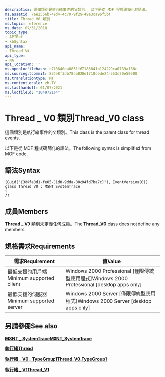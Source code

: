 ```yaml
---
description: 這個類別是執行緒事件的父類別。 以下是從 MOF 程式碼簡化的語法。
ms.assetid: 7ae2556b-49d4-4c70-9f29-49a3ca96f5bf
title: Thread_V0 類別
ms.topic: reference
ms.date: 05/31/2018
topic_type:
- APIRef
- kbSyntax
api_name:
- Thread_V0
api_type:
- NA
api_location: ''
ms.openlocfilehash: c708640ea6851f67183841b124279ca0739a168c
ms.sourcegitcommit: 831e8f3db78ab820e1710cede244553c70e50500
ms.translationtype: MT
ms.contentlocale: zh-TW
ms.lasthandoff: 01/07/2021
ms.locfileid: "104972104"
---
```

# <a name="thread_v0-class"></a><span data-ttu-id="83eea-104">Thread \_ V0 類別</span><span class="sxs-lookup"><span data-stu-id="83eea-104">Thread\_V0 class</span></span>

<span data-ttu-id="83eea-105">這個類別是執行緒事件的父類別。</span><span class="sxs-lookup"><span data-stu-id="83eea-105">This class is the parent class for thread events.</span></span>

<span data-ttu-id="83eea-106">以下是從 MOF 程式碼簡化的語法。</span><span class="sxs-lookup"><span data-stu-id="83eea-106">The following syntax is simplified from MOF code.</span></span>

## <a name="syntax"></a><span data-ttu-id="83eea-107">語法</span><span class="sxs-lookup"><span data-stu-id="83eea-107">Syntax</span></span>

``` syntax
[Guid("{3d6fa8d1-fe05-11d0-9dda-00c04fd7ba7c}"), EventVersion(0)]
class Thread_V0 : MSNT_SystemTrace
{
};
```

## <a name="members"></a><span data-ttu-id="83eea-108">成員</span><span class="sxs-lookup"><span data-stu-id="83eea-108">Members</span></span>

<span data-ttu-id="83eea-109">**Thread \_ V0** 類別未定義任何成員。</span><span class="sxs-lookup"><span data-stu-id="83eea-109">The **Thread\_V0** class does not define any members.</span></span>

## <a name="requirements"></a><span data-ttu-id="83eea-110">規格需求</span><span class="sxs-lookup"><span data-stu-id="83eea-110">Requirements</span></span>



| <span data-ttu-id="83eea-111">需求</span><span class="sxs-lookup"><span data-stu-id="83eea-111">Requirement</span></span> | <span data-ttu-id="83eea-112">值</span><span class="sxs-lookup"><span data-stu-id="83eea-112">Value</span></span> |
|-------------------------------------|------------------------------------------------------------|
| <span data-ttu-id="83eea-113">最低支援的用戶端</span><span class="sxs-lookup"><span data-stu-id="83eea-113">Minimum supported client</span></span><br/> | <span data-ttu-id="83eea-114">Windows 2000 Professional \[僅限傳統型應用程式\]</span><span class="sxs-lookup"><span data-stu-id="83eea-114">Windows 2000 Professional \[desktop apps only\]</span></span><br/> |
| <span data-ttu-id="83eea-115">最低支援的伺服器</span><span class="sxs-lookup"><span data-stu-id="83eea-115">Minimum supported server</span></span><br/> | <span data-ttu-id="83eea-116">Windows 2000 Server \[僅限傳統型應用程式\]</span><span class="sxs-lookup"><span data-stu-id="83eea-116">Windows 2000 Server \[desktop apps only\]</span></span><br/>       |



## <a name="see-also"></a><span data-ttu-id="83eea-117">另請參閱</span><span class="sxs-lookup"><span data-stu-id="83eea-117">See also</span></span>

<dl> <dt>

[<span data-ttu-id="83eea-118">**MSNT \_ SystemTrace**</span><span class="sxs-lookup"><span data-stu-id="83eea-118">**MSNT\_SystemTrace**</span></span>](msnt-systemtrace.md)
</dt> <dt>

[<span data-ttu-id="83eea-119">**執行緒**</span><span class="sxs-lookup"><span data-stu-id="83eea-119">**Thread**</span></span>](thread.md)
</dt> <dt>

[<span data-ttu-id="83eea-120">**執行緒 \_ V0 \_ TypeGroup1**</span><span class="sxs-lookup"><span data-stu-id="83eea-120">**Thread\_V0\_TypeGroup1**</span></span>](thread-v0-typegroup1.md)
</dt> <dt>

[<span data-ttu-id="83eea-121">**執行緒 \_ V1**</span><span class="sxs-lookup"><span data-stu-id="83eea-121">**Thread\_V1**</span></span>](thread-v1.md)
</dt> </dl>

 

 




